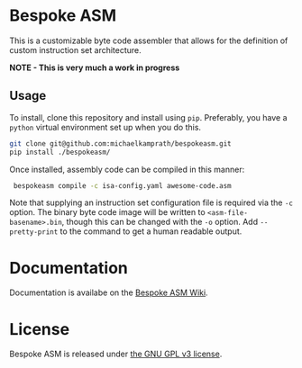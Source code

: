 # Bespoke ASM
This is a customizable byte code assembler that allows for the definition of custom instruction set architecture.

**NOTE - This is very much a work in progress**

## Usage
To install, clone this repository and install using `pip`. Preferably, you have a `python` virtual environment set up when you do this.

```sh
git clone git@github.com:michaelkamprath/bespokeasm.git
pip install ./bespokeasm/
```

Once installed, assembly code can be compiled in this manner:

```sh
 bespokeasm compile -c isa-config.yaml awesome-code.asm
```

Note that supplying an instruction set configuration file is required via the `-c` option. The binary byte code image will be written to `<asm-file-basename>.bin`, though this can be changed with the `-o` option. Add `--pretty-print` to the command to get a human readable output.

# Documentation
Documentation is availabe on the [Bespoke ASM Wiki](https://github.com/michaelkamprath/bespokeasm/wiki).

# License
Bespoke ASM is released under [the GNU GPL v3 license](./LICENSE).
